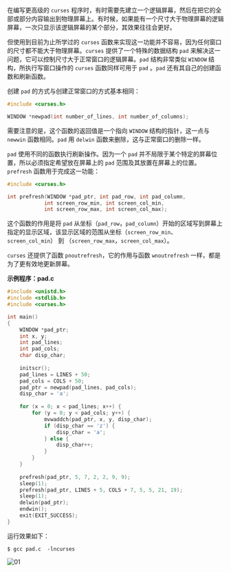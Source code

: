 在编写更高级的 `curses` 程序时，有时需要先建立一个逻辑屏幕，然后在把它的全部或部分内容输出到物理屏幕上。有时候，如果能有一个尺寸大于物理屏幕的逻辑屏幕，一次只显示该逻辑屏幕的某个部分，其效果往往会更好。

但使用到目前为止所学过的 `curses` 函数来实现这一功能并不容易，因为任何窗口的尺寸都不能大于物理屏幕。`curses` 提供了一个特殊的数据结构 `pad` 来解决这一问题，它可以控制尺寸大于正常窗口的逻辑屏幕。`pad` 结构非常类似 `WINDOW` 结构，所执行写窗口操作的 `curses` 函数同样可用于 `pad` 。`pad` 还有其自己的创建函数和刷新函数。

创建 `pad` 的方式与创建正常窗口的方式基本相同：

```c
#include <curses.h>

WINDOW *newpad(int number_of_lines, int number_of_columns);
```

需要注意的是，这个函数的返回值是一个指向 `WINDOW` 结构的指针，这一点与 `newwin` 函数相同。`pad` 用 `delwin` 函数来删除，这与正常窗口的删除一样。

`pad` 使用不同的函数执行刷新操作。因为一个 `pad` 并不局限于某个特定的屏幕位置，所以必须指定希望放在屏幕上的 `pad` 范围及其放置在屏幕上的位置。`prefresh` 函数用于完成这一功能：

```c
#include <curses.h>

int prefresh(WINDOW *pad_ptr, int pad_row, int pad_column,
            int screen_row_min, int screen_col_min,
            int screen_row_max, int screen_col_max);
```

这个函数的作用是将 `pad` 从坐标（`pad_row`，`pad_column`）开始的区域写到屏幕上指定的显示区域，该显示区域的范围从坐标（`screen_row_min`、`screen_col_min`） 到 （`screen_row_max`，`screen_col_max`）。

`curses` 还提供了函数 `pnoutrefresh`，它的作用与函数 `wnoutrefresh` 一样，都是为了更有效地更新屏幕。

**示例程序：pad.c**

```c
#include <unistd.h>
#include <stdlib.h>
#include <curses.h>

int main()
{
	WINDOW *pad_ptr;
	int x, y;
	int pad_lines;
	int pad_cols;
	char disp_char;
	
	initscr();
	pad_lines = LINES + 50;
	pad_cols = COLS + 50;
	pad_ptr = newpad(pad_lines, pad_cols);
	disp_char = 'a';
	
	for (x = 0; x < pad_lines; x++) {
		for (y = 0; y < pad_cols; y++) {
			mvwaddch(pad_ptr, x, y, disp_char);
			if (disp_char == 'z') {
				disp_char = 'a';
			} else {
				disp_char++;
			}
		}
	}
	
	prefresh(pad_ptr, 5, 7, 2, 2, 9, 9);
	sleep(1);
	prefresh(pad_ptr, LINES + 5, COLS + 7, 5, 5, 21, 19);
	sleep(1);
	delwin(pad_ptr);
	endwin();
	exit(EXIT_SUCCESS);
}
```

运行效果如下：

```
$ gcc pad.c  -lncurses
```

![01](./images/01.)